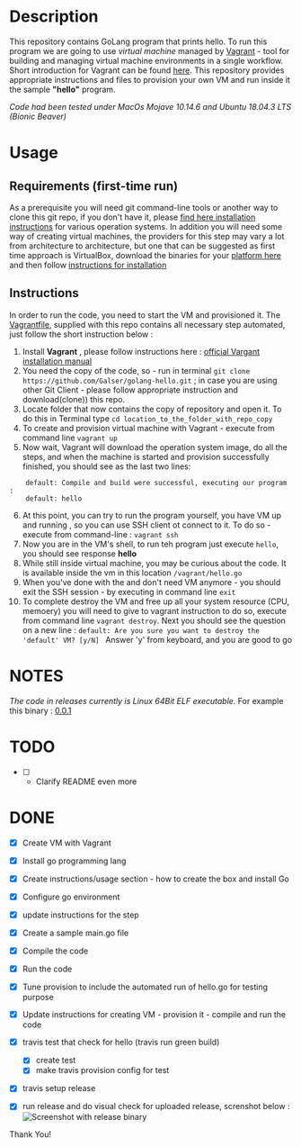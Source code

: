 # Description

This repository contains GoLang program that prints hello. To run this program we are going to use *virtual machine* managed by [Vagrant](https://www.vagrantup.com/) -  tool for building and managing virtual machine environments in a single workflow. Short introduction for Vagrant can be found [here](https://www.vagrantup.com/intro/index.html). This repository provides appropriate instructions and files to provision your own VM and run inside it the sample **"hello"** program. 

*Code had been tested under MacOs Mojave 10.14.6 and Ubuntu 18.04.3 LTS (Bionic Beaver)*


# Usage

## Requirements (first-time run)
As a prerequisite you will need git command-line tools or another way to clone this git repo, if you don't have it, please [find here installation instructions](https://git-scm.com/book/en/v2/Getting-Started-Installing-Git) for various operation systems. In addition you will need some way of creating virtual machines, the providers for this step may vary a lot from architecture to architecture, but one that can be suggested as first time approach is VirtualBox, download the binaries for your [platform here](https://www.virtualbox.org/wiki/Downloads) and then follow [instructions for installation](https://www.virtualbox.org/manual/ch02.html)

## Instructions

In order to run the code, you need to start the VM and provisioned it. The [Vagrantfile](Vagrantfile), supplied with this repo contains all necessary step automated, just follow the short instruction below :

1. Install **Vagrant** , please follow instructions here : [official Vargant installation manual](https://www.vagrantup.com/docs/installation/)
2. You need the copy of the code, so - run in terminal ``git clone https://github.com/Galser/golang-hello.git`` ; in case you are using other Git Client - please follow appropriate instruction and download(clone)) this repo. 
3. Locate folder that now contains the copy of repository and open it. To do this in Terminal type ``cd location_to_the_folder_with_repo_copy`` 
4. To create and provision virtual machine with Vagrant - execute from command line ``vagrant up``
5. Now wait, Vagrant will download the operation system image, do all the steps, and when the machine is started and provision successfully finished, you should see as the last two lines: 
```
    default: Compile and build were successful, executing our program : 
    default: hello
```
6. At this point, you can try to run the program yourself, you have VM up and running , so you can use SSH client ot connect to it. To do so - execute from command-line : ```vagrant ssh```
7. Now you are in the VM's shell, to run teh program just execute  ```hello```, you should see response **hello**
8. While still inside virtual machine, you may be curious about the code.  It is available inside the vm in this location  ```/vagrant/hello.go```
9. When you've done with the and don't need VM anymore - you should exit the SSH session - by executing in command line ``exit``
10. To complete destroy the VM and free up all your system resource (CPU, memoery) you will need to give to vagrant instruction to do so, execute from command line ``vagrant destroy``. Next you should see the question on a new line :
``` default: Are you sure you want to destroy the 'default' VM? [y/N]  ```
Answer 'y' from keyboard, and you are good to go


# NOTES

*The code in releases currently is Linux 64Bit ELF executable.*
For example this binary :  [0.0.1](https://github.com/Galser/golang-hello/releases/download/0.0.1/hello) 


# TODO

- [ ] - Clarify README even more

# DONE

- [x] Create VM with Vagrant
- [x] Install go programming lang
- [x] Create instructions/usage section - how to create the box and install Go
- [x] Configure go environment
- [x] update instructions for the step
- [x] Create a sample main.go file
- [x] Compile the code
- [x] Run the code
- [x] Tune provision to include the automated run of hello.go for testing purpose
- [X] Update instructions for creating VM - provision it - compile and run the code
- [x] travis test that check for hello (travis run green build)
  - [x] create test
  - [x] make travis provision config for test
- [x] travis setup release
- [x] run release and do visual check for uploaded release, screnshot below :
    ![Screenshot with release binary](github-release-screenshot.png)


Thank You! 
